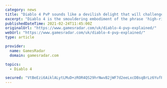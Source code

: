 ```yaml
---
category: news
title: "Diablo 4 PvP sounds like a devilish delight that will challenge every hero of Sanctuary"
excerpt: "Diablo 4 is the smouldering embodiment of the phrase 'high-risk, high-reward'. It's the first game in the series to properly embrace an open-world structure, a design decision that exerts additional ..."
publishedDateTime: 2021-02-24T11:45:00Z
originalUrl: "https://www.gamesradar.com/uk/diablo-4-pvp-explained/"
webUrl: "https://www.gamesradar.com/uk/diablo-4-pvp-explained/"
type: article

provider:
  name: GamesRadar
  domain: gamesradar.com

topics:
  - Diablo 4

secured: "VtBeEzi6AiklALytLMuD+zROR4QS29hrNwvB2jWF7d2eeLxcDBsqBrLz6YufPCwOfSuyktrdy6MQCAK70VlLEhXWcCXSj0PW3JKioaVUXyQLfkPrOGNUxV5ovywzupx7aAatfSbUQxvNAUMIGZartZi8W5U+VLGs2sGU0tbOOLKbKHDkaAadRvoZ2pibHp+TSXR9khmA9vEVRtGEhUd0XXfJtbH7nF79mwa0tTaFdxbWhWi0EutC3wYyNJlujJ5NbNzrYZbG8op6U5hr75jpnY4nxv4nFX0GiGoLbxHpy3KuqivaHl0Zt2e6pcqZ95zdXJsONMJHghUwbBeLWQUk1o3apoSHXzKIGOOcd7YzNl8=;3/dP0ALqNoblF6uBkAu17w=="
---
```


